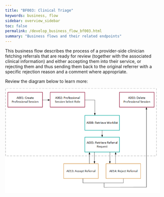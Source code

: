 ```yaml
---
title: "BF003: Clinical Triage"
keywords: business, flow
sidebar: overview_sidebar
toc: false
permalink: /develop_business_flow_bf003.html
summary: "Business flows and their related endpoints"
---
```


This business flow describes the process of a provider-side clinician fetching referrals that are ready for review (together with the associated clinical information) and either accepting them into their service, or rejecting them and thus sending them back to the original referrer with a specific rejection reason and a comment where appropriate.

Review the diagram below to learn more:

![BF003: Clinical Triage](images/develop/BF003-ClinicalTriage.png)
